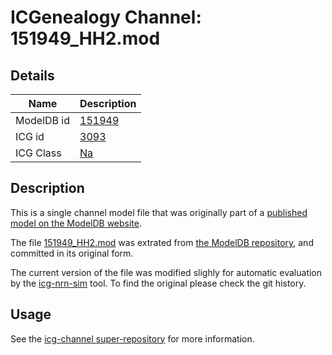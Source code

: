 # ICGenealogy Channel: 151949\_HH2.mod

## Details

Name | Description
---- | -----------
ModelDB id | [151949](http://senselab.med.yale.edu/ModelDB/ShowModel.cshtml?model=151949)
ICG id | [3093](http://icg.neurotheory.ox.ac.uk/channels/2/3093)
ICG Class | [Na](http://icg.neurotheory.ox.ac.uk/channels/2)

## Description

This is a single channel model file that was originally part of a [published model on the ModelDB website](http://senselab.med.yale.edu/ModelDB/ShowModel.cshtml?model=151949).


The file [151949\_HH2.mod](151949_HH2.mod) was extrated from [the ModelDB repository](http://senselab.med.yale.edu/ModelDB/ShowModel.cshtml?model=151949), and committed in its original form.

The current version of the file was modified slighly for automatic evaluation by the [icg-nrn-sim](https://github.com/icgenealogy/icg-nrn-sim) tool. To find the original please check the git history.


## Usage

See the [icg-channel super-repository](https://github.com/icgenealogy/icg-channels) for more information.